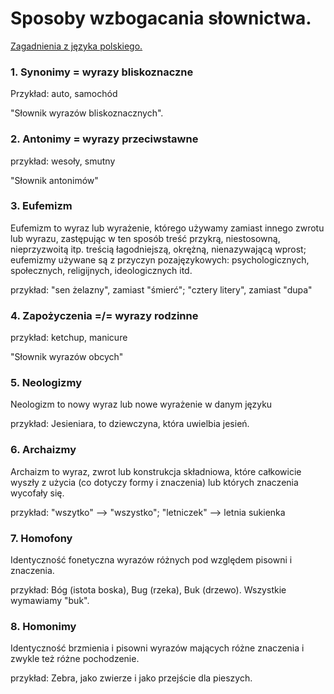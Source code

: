# Sposoby wzbogacania słownictwa.

[Zagadnienia z języka polskiego.](https://itekus009.github.io/Egzaminy-8-klasisty/J%C4%99zyk-polski/P-Zagadnienia.html)

### 1. Synonimy = wyrazy bliskoznaczne

Przykład: auto, samochód

"Słownik wyrazów bliskoznacznych".

### 2. Antonimy = wyrazy przeciwstawne

przykład: wesoły, smutny

"Słownik antonimów"

### 3. Eufemizm

Eufemizm to wyraz lub wyrażenie, którego używamy zamiast innego zwrotu lub wyrazu, zastępując w ten sposób treść przykrą, niestosowną, nieprzyzwoitą itp. treścią łagodniejszą, okrężną, nienazywającą wprost; eufemizmy używane są z przyczyn pozajęzykowych: psychologicznych, społecznych, religijnych, ideologicznych itd.

przykład: "sen żelazny", zamiast "śmierć"; "cztery litery", zamiast "dupa"

### 4. Zapożyczenia =/= wyrazy rodzinne

przykład: ketchup, manicure

"Słownik wyrazów obcych"

### 5. Neologizmy

Neologizm to nowy wyraz lub nowe wyrażenie w danym języku

przykład: Jesieniara, to dziewczyna, która uwielbia jesień.

### 6. Archaizmy

Archaizm to wyraz, zwrot lub konstrukcja składniowa, które całkowicie wyszły z użycia (co dotyczy formy i znaczenia) lub których znaczenia wycofały się.

przykład: "wszytko" --> "wszystko"; "letniczek" --> letnia sukienka

### 7. Homofony

Identyczność fonetyczna wyrazów różnych pod względem pisowni i znaczenia.

przykład: Bóg (istota boska), Bug (rzeka), Buk (drzewo). Wszystkie wymawiamy "buk".

### 8. Homonimy

Identyczność brzmienia i pisowni wyrazów mających różne znaczenia i zwykle też różne pochodzenie.

przykład: Zebra, jako zwierze i jako przejście dla pieszych.
